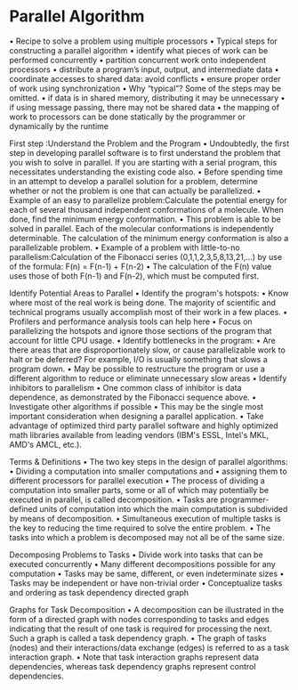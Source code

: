 # Parallel Algorithm

• Recipe to solve a problem using multiple processors
• Typical steps for constructing a parallel algorithm
• identify what pieces of work can be performed concurrently
• partition concurrent work onto independent processors
• distribute a program’s input, output, and intermediate data
• coordinate accesses to shared data: avoid conflicts
• ensure proper order of work using synchronization
• Why “typical”? Some of the steps may be omitted.
• if data is in shared memory, distributing it may be unnecessary
• if using message passing, there may not be shared data
• the mapping of work to processors can be done statically by the programmer or
dynamically by the runtime

First step :Understand the Problem and the
Program
• Undoubtedly, the first step in developing parallel software is to first understand the problem that you wish
to solve in parallel. If you are starting with a serial program, this necessitates understanding the existing
code also.
• Before spending time in an attempt to develop a parallel solution for a problem, determine whether or not
the problem is one that can actually be parallelized.
• Example of an easy to parallelize problem:Calculate the potential energy for each of
several thousand independent
conformations of a molecule. When done,
find the minimum energy conformation.
• This problem is able to be solved in parallel. Each of the molecular conformations is independently
determinable. The calculation of the minimum energy conformation is also a parallelizable problem.
• Example of a problem with little-to-no parallelism:Calculation of the Fibonacci series
(0,1,1,2,3,5,8,13,21,...)
by use of the formula:
F(n) = F(n-1) + F(n-2)
• The calculation of the F(n) value uses those of both F(n-1) and F(n-2), which must be computed first.

Identify Potential Areas to Parallel
• Identify the program's hotspots:
• Know where most of the real work is being done. The majority of scientific and technical programs usually
accomplish most of their work in a few places.
• Profilers and performance analysis tools can help here
• Focus on parallelizing the hotspots and ignore those sections of the program that account for little CPU usage.
• Identify bottlenecks in the program:
• Are there areas that are disproportionately slow, or cause parallelizable work to halt or be deferred? For
example, I/O is usually something that slows a program down.
• May be possible to restructure the program or use a different algorithm to reduce or eliminate unnecessary
slow areas
• Identify inhibitors to parallelism
• One common class of inhibitor is data dependence, as demonstrated by the Fibonacci sequence above.
• Investigate other algorithms if possible
• This may be the single most important consideration when designing a parallel application.
• Take advantage of optimized third party parallel software and highly optimized math libraries available from
leading vendors (IBM's ESSL, Intel's MKL, AMD's AMCL, etc.).

Terms & Definitions
• The two key steps in the design of parallel algorithms:
• Dividing a computation into smaller computations and
• assigning them to different processors for parallel execution
• The process of dividing a computation into smaller parts, some or all of
which may potentially be executed in parallel, is called decomposition.
• Tasks are programmer-defined units of computation into which the main
computation is subdivided by means of decomposition.
• Simultaneous execution of multiple tasks is the key to reducing the time
required to solve the entire problem.
• The tasks into which a problem is decomposed may not all be of the same
size.

Decomposing Problems to Tasks
• Divide work into tasks that can be executed concurrently
• Many different decompositions possible for any computation
• Tasks may be same, different, or even indeterminate sizes
• Tasks may be independent or have non-trivial order
• Conceptualize tasks and ordering as task dependency directed graph

Graphs for Task Decomposition
• A decomposition can be illustrated in the form of a directed graph
with nodes corresponding to tasks and edges indicating that the
result of one task is required for processing the next. Such a graph is
called a task dependency graph.
• The graph of tasks (nodes) and their interactions/data exchange
(edges) is referred to as a task interaction graph.
• Note that task interaction graphs represent data dependencies,
whereas task dependency graphs represent control dependencies. 